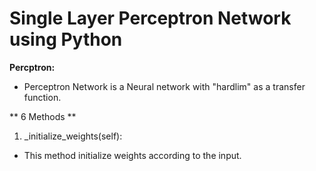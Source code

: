 # **Single Layer Perceptron Network using Python**	

**Percptron:**

- Perceptron Network is a Neural network with "hardlim" as a transfer function.


** 6 Methods **

1) _initialize_weights(self):

- This method initialize weights according to the input. 
